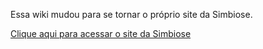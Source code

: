 Essa wiki mudou para se tornar o próprio site da Simbiose.

[Clique aqui para acessar o site da Simbiose](https://www.simbioseventures.com)
